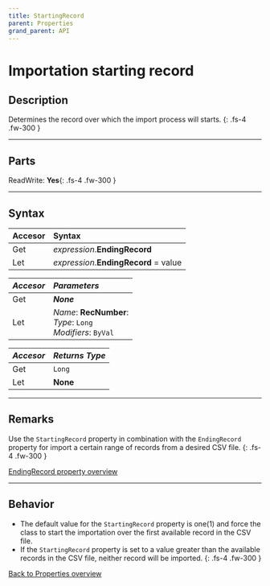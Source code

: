```yaml
---
title: StartingRecord
parent: Properties
grand_parent: API
---
```


# Importation starting record

## Description
Determines the record over which the import process will starts.
{: .fs-4 .fw-300 }

---

## Parts
ReadWrite: **Yes**{: .fs-4 .fw-300 }

---

## Syntax

|Accesor|Syntax|
|:----------|:----------|
|Get|*expression*.**EndingRecord**|
|Let|*expression*.**EndingRecord** = value|

|_Accesor_|_Parameters_|
|:----------|:----------|
|Get|**_None_**|
|Let|*Name*: **RecNumber**:<br>*Type*: `Long`<br>*Modifiers*: `ByVal`|

|_Accesor_|_Returns Type_|
|:----------|:----------|
|Get|`Long`|
|Let|**None**|

---

## Remarks
Use the `StartingRecord` property in combination with the `EndingRecord` property for import a certain range of records from a desired CSV file.
{: .fs-4 .fw-300 }

[EndingRecord property overview](https://ws-garcia.github.io/VBA-CSV-interface/api/properties/endingrecord.html)

---

## Behavior
* The default value for the `StartingRecord` property is one(1) and force the class to start the importation over the first available record in the CSV file.
* If the `StartingRecord` property is set to a value greater than the available records in the CSV file, neither record will be imported.
{: .fs-4 .fw-300 }

[Back to Properties overview](https://ws-garcia.github.io/VBA-CSV-interface/api/properties/)
